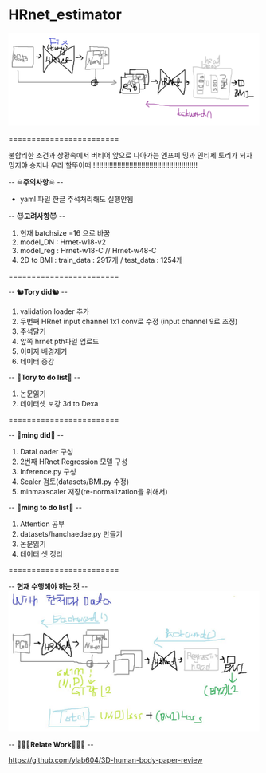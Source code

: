 # HRnet_estimator

<img src="https://github.com/ylab604/HRnet_BMI_estimator/blob/main/ming_0411_did.PNG">

========================

불합리한 조건과 상황속에서 버티어 앞으로 나아가는 엔프피 밍과 인티제 토리가 되자
밍지야 승지나 우리 할뚜이떠 !!!!!!!!!!!!!!!!!!!!!!!!!!!!!!!!!!!!!!!!!!!!!!!!!!!!

-- ☠**주의사항**☠ --
* yaml 파일 한글 주석처리해도 실행안됨


-- 😈**고려사항**😈 --
1. 현재 batchsize =16 으로 바꿈
2. model_DN : Hrnet-w18-v2 
3. model_reg : Hrnet-w18-C // Hrnet-w48-C
4. 2D to BMI : train_data : 2917개 / test_data : 1254개

========================

-- 🐿**Tory did**🐿 --
1. validation loader 추가
2. 두번째 HRnet input channel 1x1 conv로 수정 (input channel 9로 조정)
3. 주석달기
4. 앞쪽 hrnet pth파일 업로드 
5. 이미지 배경제거
6. 데이터 증강

-- 🐹**Tory to do list**🐹 --
1. 논문읽기 
2. 데이터셋 보강 3d to Dexa

========================

-- 🤩**ming did**🤩 --
1. DataLoader 구성
2. 2번째 HRnet Regression 모델 구성
3. Inference.py 구성
4. Scaler 검토(datasets/BMI.py 수정)
5. minmaxscaler 저장(re-normalization을 위해서)


-- 🥰**ming to do list**🥰 --
1. Attention 공부
2. datasets/hanchaedae.py 만들기
3. 논문읽기
4. 데이터 셋 정리

========================

-- **현재 수행해야 하는 것** --
<img src="https://github.com/ylab604/HRnet_BMI_estimator/blob/main/image/0413_hanchaedae_todo_framework.jpg">

-- 👨‍👧‍👧**Relate Work**👩‍👧‍👦 --

https://github.com/ylab604/3D-human-body-paper-review
